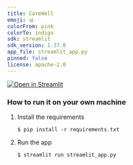 ```yaml
---
title: CareWell
emoji: 📊
colorFrom: pink
colorTo: indigo
sdk: streamlit
sdk_version: 1.37.0
app_file: streamlit_app.py
pinned: false
license: apache-2.0
---
```

[![Open in Streamlit](https://static.streamlit.io/badges/streamlit_badge_black_white.svg)](https://carewell.streamlit.app/)
### How to run it on your own machine

1. Install the requirements

   ```
   $ pip install -r requirements.txt
   ```

2. Run the app

   ```
   $ streamlit run streamlit_app.py
   ```

